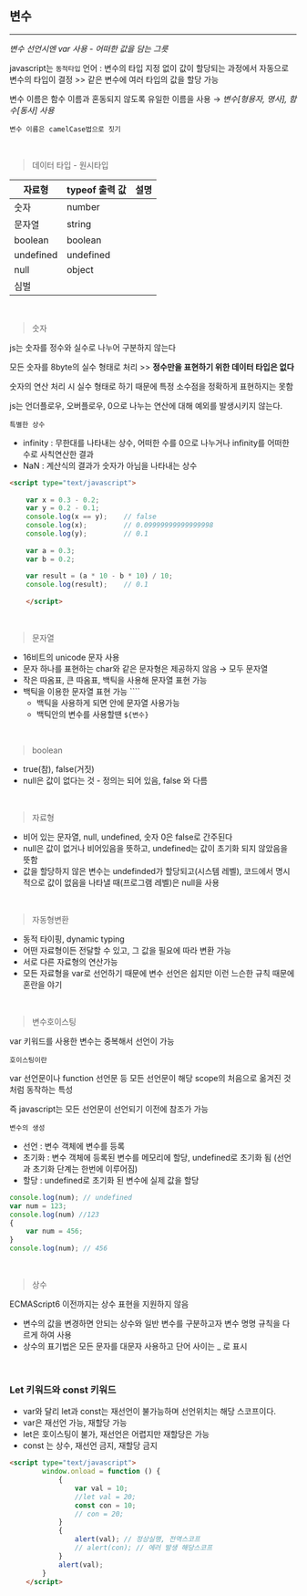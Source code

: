 ## 변수
---

*변수 선언시엔 var 사용 - 어떠한 값을 담는 그릇*

javascript는 `동적타입` 언어 : 변수의 타입 지정 없이 값이 할당되는 과정에서 자동으로 변수의 타입이 결정 >> 같은 변수에 여러 타입의 값을 할당 가능

변수 이름은 함수 이름과 혼동되지 않도록 유일한 이름을 사용 → *변수[형용자, 명사], 함수[동사] 사용*

`변수 이름은 camelCase법으로 짓기`

<br>

> 데이터 타입 - 원시타입

| 자료형 | typeof 출력 값 | 설명 |
| --- | --- | --- |
| 숫자 | number |  |
| 문자열 | string |  |
| boolean | boolean |  |
| undefined | undefined |  |
| null | object |  |
| 심벌 |  |  |

<br>


> 숫자

js는 숫자를 정수와 실수로 나누어 구분하지 않는다

모든 숫자를 8byte의 실수 형태로 처리 >> **정수만을 표현하기 위한 데이터 타입은 없다**

숫자의 연산 처리 시 실수 형태로 하기 때문에 특정 소수점을 정확하게 표현하지는 못함

js는 언더플로우, 오버플로우, 0으로 나누는 연산에 대해 예외를 발생시키지 않는다.

`특별한 상수`

- infinity : 무한대를 나타내는 상수, 어떠한 수를 0으로 나누거나 infinity를 어떠한 수로 사칙연산한 결과
- NaN : 계산식의 결과가 숫자가 아님을 나타내는 상수

```html
<script type="text/javascript">
	
	var x = 0.3 - 0.2;
	var y = 0.2 - 0.1;
	console.log(x == y);	// false
	console.log(x);			// 0.09999999999999998
	console.log(y);			// 0.1
	
	var a = 0.3;
	var b = 0.2;
	
	var result = (a * 10 - b * 10) / 10;
	console.log(result);	// 0.1
	
	</script>
```

<br>

> 문자열

- 16비트의 unicode 문자 사용
- 문자 하나를 표현하는 char와 같은 문자형은 제공하지 않음 → 모두 문자열
- 작은 따옴표, 큰 따옴표, 백틱을 사용해 문자열 표현 가능
- 백틱을 이용한 문자열 표현 가능 ````
    - 백틱을 사용하게 되면 안에 문자열 사용가능
    - 백틱안의 변수를 사용할땐 `${변수}`


<br>

> boolean

* true(참), false(거짓)
* null은 값이 없다는 것 - 정의는 되어 있음, false 와 다름

<br>

> 자료형

- 비어 있는 문자열, null, undefined, 숫자 0은 false로 간주된다
- null은 값이 없거나 비어있음을 뜻하고, undefined는 값이 초기화 되지 않았음을 뜻함
- 값을 할당하지 않은 변수는 undefinded가 할당되고(시스템 레벨), 코드에서 명시적으로 값이 없음을 나타낼 때(프로그램 레벨)은 null을 사용

<br>


> 자동형변환

- 동적 타이핑, dynamic typing
- 어떤 자료형이든 전달할 수 있고, 그 값을 필요에 따라 변환 가능
- 서로 다른 자료형의 연산가능
- 모든 자료형을 var로 선언하기 때문에 변수 선언은 쉽지만 이런 느슨한 규칙 때문에 혼란을 야기


<br>


> 변수호이스팅

var 키워드를 사용한 변수는 중복해서 선언이 가능

`호이스팅이란`

var 선언문이나 function 선언문 등 모든 선언문이 해당 scope의 처음으로 옮겨진 것처럼 동작하는 특성

즉 javascript는 모든 선언문이 선언되기 이전에 참조가 가능

`변수의 생성`

- 선언 : 변수 객체에 변수를 등록
- 초기화 : 변수 객체에 등록된 변수를 메모리에 할당, undefined로 초기화 됨 (선언과 초기화 단계는 한번에 이루어짐)
- 할당 : undefined로 초기화 된 변수에 실제 값을 할당

```js
console.log(num); // undefined
var num = 123;
console.log(num) //123
{
	var num = 456;
}
console.log(num); // 456
```

<br>

> 상수

ECMAScript6 이전까지는 상수 표현을 지원하지 않음

- 변수의 값을 변경하면 안되는 상수와 일반 변수를 구분하고자 변수 명명 규칙을 다르게 하여 사용
- 상수의 표기법은 모든 문자를 대문자 사용하고 단어 사이는 _ 로 표시

<br>

### Let 키워드와 const 키워드

- var와 달리 let과 const는 재선언이 불가능하며 선언위치는 해당 스코프이다.
- var은 재선언 가능, 재할당 가능
- let은 호이스팅이 불가, 재선언은 어렵지만 재할당은 가능 
- const 는 상수, 재선언 금지, 재할당 금지

```html
<script type="text/javascript">
		window.onload = function () {
			{
				var val = 10;
				//let val = 20; 
				const con = 10;
				// con = 20;
			}
			{
				alert(val); // 정상실행, 전역스코프
				// alert(con); // 에러 발생 해당스코프
			}
			alert(val);
		}
	</script>
```